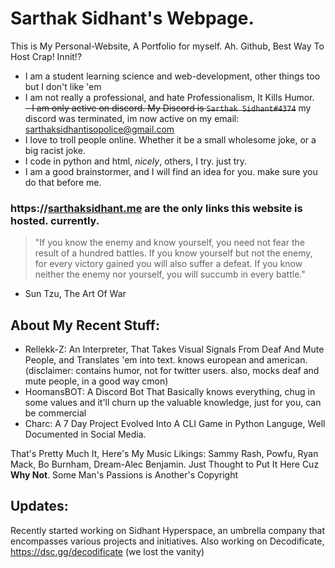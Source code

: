 # Sarthak Sidhant's Webpage.
This is My Personal-Website, A Portfolio for myself. Ah. Github, Best Way To Host Crap! Innit!?

-   I am a student learning science and web-development, other things too but I don't like 'em
-   I am not really a professional, and hate Professionalism, It Kills Humor.<br>
~~-   I am only active on discord. My Discord is `Sarthak Sidhant#4374`~~ my discord was terminated, im now active on my email: sarthaksidhantisopolice@gmail.com
-   I love to troll people online. Whether it be a small wholesome joke, or a big racist joke.
-   I code in python and html, *nicely*, others, I try. just try.
-   I am a good brainstormer, and I will find an idea for you. make sure you do that before me.

### https://**[sarthaksidhant.me](http://Sarthak-Sidhant.me) are the only links this website is hosted. currently.**

> "If you know the enemy and know yourself, you need not fear the result of a hundred battles. If you know yourself but not the enemy, for every victory gained you will also suffer a defeat. If you know neither the enemy nor yourself, you will succumb in every battle."

-   Sun Tzu, The Art Of War

About My Recent Stuff:
----------------------

-   Rellekk-Z: An Interpreter, That Takes Visual Signals From Deaf And Mute People, and Translates 'em into text. knows european and american. (disclaimer: contains humor, not for twitter users. also, mocks deaf and mute people, in a good way cmon)
-   HoomansBOT: A Discord Bot That Basically knows everything, chug in some values and it'll churn up the valuable knowledge, just for you, can be commercial
-   Charc: A 7 Day Project Evolved Into A CLI Game in Python Languge, Well Documented in Social Media.

That's Pretty Much It, Here's My Music Likings: Sammy Rash, Powfu, Ryan Mack, Bo Burnham, Dream-Alec Benjamin. Just Thought to Put It Here Cuz **Why Not**.
Some Man's Passions is Another's Copyright

Updates:
--------
Recently started working on Sidhant Hyperspace, an umbrella company that encompasses various projects and initiatives.
Also working on Decodificate, https://dsc.gg/decodificate (we lost the vanity)
